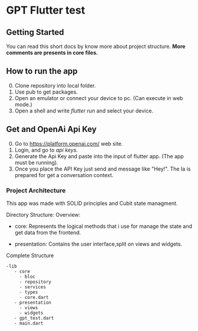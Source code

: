 # GPT Flutter test


## Getting Started

You can read this short docs by know more about project structure.
__More comments are presents in core files.__

## How to run the app

 0. Clone repository into local folder.
 1. Use pub to get packages.
 2. Open an emulator or connect your device to pc. (Can execute in web mode.)
 2. Open a shell and write *flutter run* and select your device.
## Get and OpenAi Api Key
 0. Go to https://platform.openai.com/ web site.
 1. Login, and go to *api keys*. 
 2.  Generate the Api Key and paste into the input of flutter app.  (The app must be running).
3. Once you place the API Key just send and message like "Hey!". The Ia is prepared for get a conversation context.

### Project Architecture

This app was made with SOLID principles and Cubit state managment.  

Directory Structure:
Overview:

 - core: Represents the logical methods that i use for manage the state and get data from the frontend.

 - presentation: Contains the user interface,split on views and widgets.

 Complete Structure
    
    -lib
       - core
         - bloc
         - repository
         - services 
         - types
         - core.dart 
       - presentation
         - views
         - widgets
       - gpt_test.dart
       - main.dart


